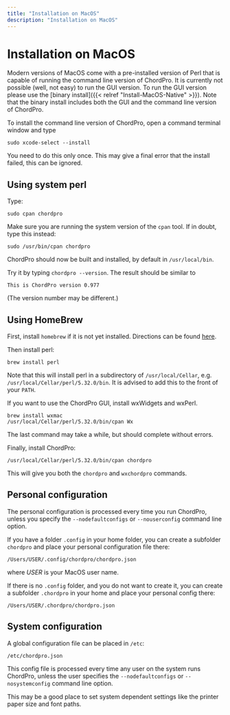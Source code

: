 ```yaml
---
title: "Installation on MacOS"
description: "Installation on MacOS"
---
```


# Installation on MacOS


Modern versions of MacOS come with a pre-installed version of Perl
that is capable of running the command line version of ChordPro. 
It is currently not possible (well, not easy) to run the GUI version.
To run the GUI version please use the [binary install]({{< relref
"Install-MacOS-Native" >}}). Note that the binary install includes
both the GUI and the command line version of ChordPro.

To install the command line version of ChordPro, open a command
terminal window and type

    sudo xcode-select --install

You need to do this only once. This may give a final error that the
install failed, this can be ignored.

## Using system perl

Type:

    sudo cpan chordpro

Make sure you are running the system version of the `cpan` tool. If in doubt, type this instead:

    sudo /usr/bin/cpan chordpro

ChordPro should now be built and installed, by default in
`/usr/local/bin`.

Try it by typing `chordpro --version`. The result should be similar to

````
This is ChordPro version 0.977
````

(The version number may be different.)

## Using HomeBrew

First, install `homebrew` if it is not yet installed. Directions can
be found [here](https://brew.sh/).

Then install perl:

    brew install perl

Note that this will install perl in a subdirectory of
`/usr/local/Cellar`, e.g. `/usr/local/Cellar/perl/5.32.0/bin`. It is
advised to add this to the front of your `PATH`.

If you want to use the ChordPro GUI, install wxWidgets and wxPerl.

    brew install wxmac
    /usr/local/Cellar/perl/5.32.0/bin/cpan Wx

The last command may take a while, but should complete without errors.

Finally, install ChordPro:

    /usr/local/Cellar/perl/5.32.0/bin/cpan chordpro
	
This will give you both the `chordpro` and `wxchordpro` commands.

## Personal configuration

The personal configuration is processed every time you run ChordPro,
unless you specify the `--nodefaultconfigs` or `--nouserconfig`
command line option.

If you have a folder `.config` in your home folder, you can create
a subfolder `chordpro` and place your personal configuration file
there:

`/Users/USER/.config/chordpro/chordpro.json`

where _USER_ is your MacOS user name.

If there is no `.config` folder, and you do not want to create it, you
can create a subfolder `.chordpro` in your home and place your
personal config there:

`/Users/USER/.chordpro/chordpro.json`

## System configuration

A global configuration file can be placed in `/etc`:

`/etc/chordpro.json`

This config file is processed every time any user on the system runs
ChordPro, unless the user specifies the `--nodefaultconfigs` or
`--nosystemconfig` command line option.

This may be a good place to set system dependent settings like the
printer paper size and font paths.

